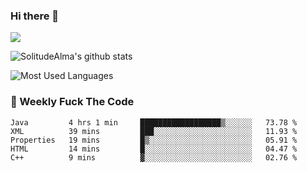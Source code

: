 ### Hi there 👋
<p>
  <a href="https://count.getloli.com/"><img src="https://count.getloli.com/get/@:solitudealma"></a>
</p>

![SolitudeAlma's github stats](https://github-readme-stats.vercel.app/api?username=solitudealma&show_icons=true&theme=radical)

![Most Used Languages](https://github-readme-stats.vercel.app/api/top-langs/?username=solitudealma&layout=compact&hide_border=true&theme=dark)
<!-- ![visitors](https://visitor-badge.glitch.me/badge?page_id=solitudealma.solitudealma.id) -->


### :dart: Weekly Fuck The Code

<!--START_SECTION:waka-->
```text
Java         4 hrs 1 min     ██████████████████▒░░░░░░   73.78 % 
XML          39 mins         ███░░░░░░░░░░░░░░░░░░░░░░   11.93 % 
Properties   19 mins         █▒░░░░░░░░░░░░░░░░░░░░░░░   05.91 % 
HTML         14 mins         █░░░░░░░░░░░░░░░░░░░░░░░░   04.47 % 
C++          9 mins          ▓░░░░░░░░░░░░░░░░░░░░░░░░   02.76 % 
```
<!--END_SECTION:waka-->

